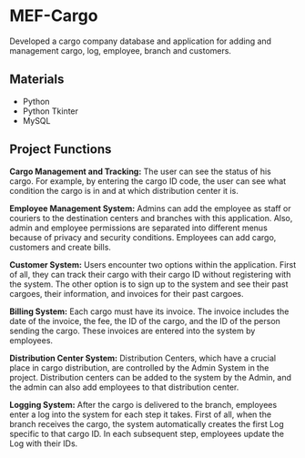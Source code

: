 # MEF-Cargo
Developed a cargo company database and application for adding and  management cargo, log, employee, branch and customers.

## Materials

- Python
- Python Tkinter
- MySQL

## Project Functions
**Cargo Management and Tracking:** The user can see the status of his cargo. For example, by entering the cargo ID code, the user can see what condition the cargo is in and at which distribution center it is.

**Employee Management System:**  Admins can add the employee as staff or couriers to the destination centers and branches with this application. Also, admin and employee permissions are separated into different menus because of privacy and security conditions.  Employees can add cargo, customers and create bills.

**Customer System:** Users encounter two options within the application. First of all, they can track their cargo with their cargo ID without registering with the system. The other option is to sign up to the system and see their past cargoes, their information, and invoices for their past cargoes.

**Billing System:** Each cargo must have its invoice. The invoice includes the date of the invoice, the fee, the ID of the cargo, and the ID of the person sending the cargo. These invoices are entered into the system by employees.

**Distribution Center System:** Distribution Centers, which have a crucial place in cargo distribution, are controlled by the Admin System in the project. Distribution centers can be added to the system by the Admin, and the admin can also add employees to that distribution center.

**Logging System:** After the cargo is delivered to the branch, employees enter a log into the system for each step it takes. First of all, when the branch receives the cargo, the system automatically creates the first Log specific to that cargo ID. In each subsequent step, employees update the Log with their IDs.
